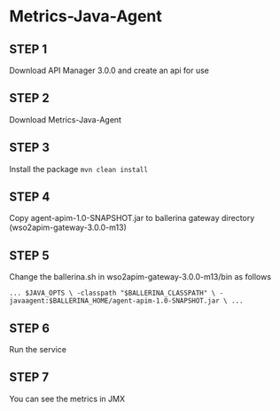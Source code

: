 # Metrics-Java-Agent

<b><h2>STEP 1</h2></b>
Download API Manager 3.0.0 and create an api for use

<b><h2>STEP 2</h2></b>
Download Metrics-Java-Agent

<b><h2>STEP 3</h2></b>
Install the package 
`mvn clean install`

<b><h2>STEP 4</h2></b>
Copy agent-apim-1.0-SNAPSHOT.jar to ballerina gateway directory 
(wso2apim-gateway-3.0.0-m13)

<b><h2>STEP 5</h2></b>
Change the ballerina.sh in wso2apim-gateway-3.0.0-m13/bin as follows 

`...
$JAVA_OPTS \
  	-classpath "$BALLERINA_CLASSPATH" \
   	-javaagent:$BALLERINA_HOME/agent-apim-1.0-SNAPSHOT.jar \
 ...`
  
<b><h2>STEP 6</h2></b>
Run the service 

<b><h2>STEP 7</h2></b>
You can see the metrics in JMX 

